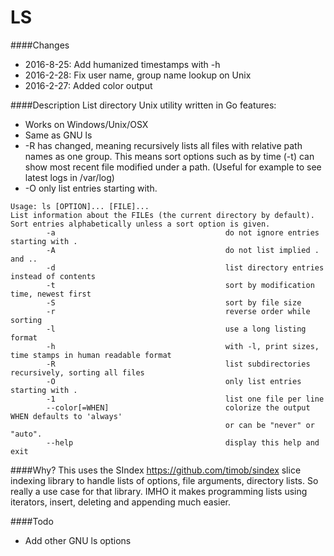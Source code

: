 LS
========

####Changes
* 2016-8-25: Add humanized timestamps with -h
* 2016-2-28: Fix user name, group name lookup on Unix
* 2016-2-27: Added color output

####Description
List directory Unix utility written in Go features:
* Works on Windows/Unix/OSX
* Same as GNU ls
* -R has changed, meaning recursively lists all files with relative path names as one group. This means sort options such as by time (-t) can show most recent file modified under a path. (Useful for example to see latest logs in /var/log)
* -O only list entries starting with.

```
Usage: ls [OPTION]... [FILE]...
List information about the FILEs (the current directory by default).
Sort entries alphabetically unless a sort option is given.
        -a                                      do not ignore entries starting with .
        -A                                      do not list implied . and ..
        -d                                      list directory entries instead of contents
        -t                                      sort by modification time, newest first
        -S                                      sort by file size
        -r                                      reverse order while sorting
        -l                                      use a long listing format
        -h                                      with -l, print sizes, time stamps in human readable format
        -R                                      list subdirectories recursively, sorting all files
        -O                                      only list entries starting with .
        -1                                      list one file per line
        --color[=WHEN]                          colorize the output WHEN defaults to 'always'
                                                or can be "never" or "auto".
        --help                                  display this help and exit
````


####Why?
This uses the SIndex https://github.com/timob/sindex slice indexing library to handle lists of options, file arguments, directory
lists. So really a use case for that library. IMHO it makes programming lists using iterators, insert, deleting and appending much
easier.

####Todo
* Add other GNU ls options
